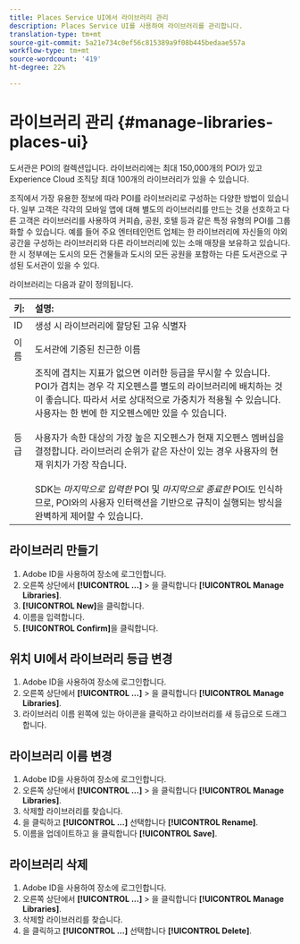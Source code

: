 ```yaml
---
title: Places Service UI에서 라이브러리 관리
description: Places Service UI를 사용하여 라이브러리를 관리합니다.
translation-type: tm+mt
source-git-commit: 5a21e734c0ef56c815389a9f08b445bedaae557a
workflow-type: tm+mt
source-wordcount: '419'
ht-degree: 22%

---
```



# 라이브러리 관리 {#manage-libraries-places-ui}

도서관은 POI의 컬렉션입니다. 라이브러리에는 최대 150,000개의 POI가 있고 Experience Cloud 조직당 최대 100개의 라이브러리가 있을 수 있습니다.

조직에서 가장 유용한 정보에 따라 POI를 라이브러리로 구성하는 다양한 방법이 있습니다. 일부 고객은 각각의 모바일 앱에 대해 별도의 라이브러리를 만드는 것을 선호하고 다른 고객은 라이브러리를 사용하여 커피숍, 공원, 호텔 등과 같은 특정 유형의 POI를 그룹화할 수 있습니다. 예를 들어 주요 엔터테인먼트 업체는 한 라이브러리에 자신들의 야외 공간을 구성하는 라이브러리와 다른 라이브러리에 있는 소매 매장을 보유하고 있습니다. 한 시 정부에는 도시의 모든 건물들과 도시의 모든 공원을 포함하는 다른 도서관으로 구성된 도서관이 있을 수 있다.

라이브러리는 다음과 같이 정의됩니다.

| 키: | 설명: |
| :--- | :--- |
| ID | 생성 시 라이브러리에 할당된 고유 식별자 |
| 이름 | 도서관에 기증된 친근한 이름 |
| 등급 | 조직에 겹치는 지표가 없으면 이러한 등급을 무시할 수 있습니다. POI가 겹치는 경우 각 지오펜스를 별도의 라이브러리에 배치하는 것이 좋습니다. 따라서 서로 상대적으로 가중치가 적용될 수 있습니다. 사용자는 한 번에 한 지오펜스에만 있을 수 있습니다. <br><br>사용자가 속한 대상의 가장 높은 지오펜스가 현재 지오펜스 멤버십을 결정합니다. 라이브러리 순위가 같은 자산이 있는 경우 사용자의 현재 위치가 가장 작습니다. <br><br>SDK는 *마지막으로 입력한* POI 및 *마지막으로 종료한* POI도 인식하므로, POI와의 사용자 인터랙션을 기반으로 규칙이 실행되는 방식을 완벽하게 제어할 수 있습니다. |

## 라이브러리 만들기

1. Adobe ID을 사용하여 장소에 로그인합니다.
1. 오른쪽 상단에서 **[!UICONTROL ...]** > 을 클릭합니다 **[!UICONTROL Manage Libraries]**.
1. **[!UICONTROL New]**&#x200B;을 클릭합니다.
1. 이름을 입력합니다.
1. **[!UICONTROL Confirm]**&#x200B;을 클릭합니다.

## 위치 UI에서 라이브러리 등급 변경

1. Adobe ID을 사용하여 장소에 로그인합니다.
1. 오른쪽 상단에서 **[!UICONTROL ...]** > 을 클릭합니다 **[!UICONTROL Manage Libraries]**.
1. 라이브러리 이름 왼쪽에 있는 아이콘을 클릭하고 라이브러리를 새 등급으로 드래그합니다.

## 라이브러리 이름 변경

1. Adobe ID을 사용하여 장소에 로그인합니다.
1. 오른쪽 상단에서 **[!UICONTROL ...]** > 을 클릭합니다 **[!UICONTROL Manage Libraries]**.
1. 삭제할 라이브러리를 찾습니다.
1. 을 클릭하고 **[!UICONTROL ...]** 선택합니다 **[!UICONTROL Rename]**.
1. 이름을 업데이트하고 을 클릭합니다 **[!UICONTROL Save]**.

## 라이브러리 삭제

1. Adobe ID을 사용하여 장소에 로그인합니다.
1. 오른쪽 상단에서 **[!UICONTROL ...]** > 을 클릭합니다 **[!UICONTROL Manage Libraries]**.
1. 삭제할 라이브러리를 찾습니다.
1. 을 클릭하고 **[!UICONTROL ...]** 선택합니다 **[!UICONTROL Delete]**.


